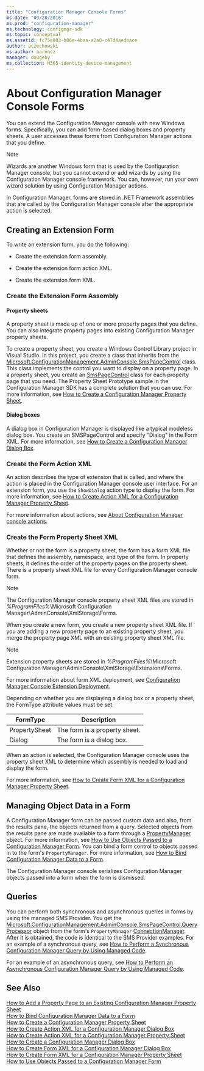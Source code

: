 ```yaml
---
title: "Configuration Manager Console Forms"
ms.date: "09/20/2016"
ms.prod: "configuration-manager"
ms.technology: configmgr-sdk
ms.topic: conceptual
ms.assetid: fc75e803-b86e-4baa-a2a0-c47d4aedbace
author: aczechowski
ms.author: aaroncz
manager: dougeby
ms.collection: M365-identity-device-management
---
```

# About Configuration Manager Console Forms
You can extend the Configuration Manager console with new Windows forms. Specifically, you can add form-based dialog boxes and property sheets. A user accesses these forms from Configuration Manager actions that you define.  

> [!NOTE]
>  Wizards are another Windows form that is used by the Configuration Manager console, but you cannot extend or add wizards by using the Configuration Manager console framework. You can, however, run your own wizard solution by using Configuration Manager actions.  

 In Configuration Manager, forms are stored in .NET Framework assemblies that are called by the Configuration Manager console after the appropriate action is selected.  

## Creating an Extension Form  
 To write an extension form, you do the following:  

-   Create the extension form assembly.  

-   Create the extension form action XML.  

-   Create the extension form XML.  

### Create the Extension Form Assembly  

#### Property sheets  
 A property sheet is made up of one or more property pages that you define. You can also integrate property pages into existing Configuration Manager property sheets.  

 To create a property sheet, you create a Windows Control Library project in Visual Studio. In this project, you create a class that inherits from the [Microsoft.ConfigurationManagement.AdminConsole.SmsPageControl](https://msdn.microsoft.com/library/microsoft.configurationmanagement.adminconsole.smspagecontrol.aspx) class. This class implements the control you want to display on a property page. In a property sheet, you create an [SmsPageControl](https://msdn.microsoft.com/library/microsoft.configurationmanagement.adminconsole.smspagecontrol.aspx) class for each property page that you need. The Property Sheet Prototype sample in the Configuration Manager SDK has a complete solution that you can use. For more information, see [How to Create a Configuration Manager Property Sheet](../../../../develop/core/servers/console/how-to-create-a-configuration-manager-property-sheet.md).  

#### Dialog boxes  
 A dialog box in Configuration Manager is displayed like a typical modeless dialog box. You create an SMSPageControl and specify "Dialog" in the Form XML. For more information, see [How to Create a Configuration Manager Dialog Box](../../../../develop/core/servers/console/how-to-create-a-configuration-manager-dialog-box.md).  

### Create the Form Action XML  
 An action describes the type of extension that is called, and where the action is placed in the Configuration Manager console user interface. For an extension form, you use the `ShowDialog` action type to display the form. For more information, see [How to Create Action XML for a Configuration Manager Property Sheet](../../../../develop/core/servers/console/how-to-create-action-xml-for-a-configuration-manager-property-sheet.md).  

 For more information about actions, see [About Configuration Manager console actions](/sccm/develop/core/servers/console/configuration-manager-actions).  

### Create the Form Property Sheet XML  
 Whether or not the form is a property sheet, the form has a form XML file that defines the assembly, namespace, and type of the form. In property sheets, it defines the order of the property pages on the property sheet. There is a property sheet XML file for every Configuration Manager console form.  

> [!NOTE]
>  The Configuration Manager console property sheet XML files are stored in *%ProgramFiles%*\Microsoft Configuration Manager\AdminConsole\XmlStorage\Forms.  

 When you create a new form, you create a new property sheet XML file. If you are adding a new property page to an existing property sheet, you merge the property page XML with an existing property sheet XML file.  

> [!NOTE]
>  Extension property sheets are stored in *%ProgramFiles%*\Microsoft Configuration Manager\AdminConsole\XmlStorage\Extensions\Forms.  

 For more information about form XML deployment, see [Configuration Manager Console Extension Deployment](../../../../develop/core/servers/console/console-extension-deployment.md).  

 Depending on whether you are displaying a dialog box or a property sheet, the FormType attribute values must be set.  

|FormType|Description|  
|--------------|-----------------|  
|PropertySheet|The form is a property sheet.|  
|Dialog|The form is a dialog box.|  

 When an action is selected, the Configuration Manager console uses the property sheet XML to determine which assembly is needed to load and display the form.  

 For more information, see [How to Create Form XML for a Configuration Manager Property Sheet](../../../../develop/core/servers/console/how-to-create-form-xml-for-a-configuration-manager-property-sheet.md).  

## Managing Object Data in a Form  
 A Configuration Manager form can be passed custom data and also, from the results pane, the objects returned from a query. Selected objects from the results pane are made available to a form through a [PropertyManager](https://msdn.microsoft.com/library/microsoft.configurationmanagement.adminconsole.smspagecontrol.propertymanager.aspx) object. For more information, see [How to Use Objects Passed to a Configuration Manager Form](../../../../develop/core/servers/console/how-to-use-objects-passed-to-a-configuration-manager-form.md). You can bind a form control to objects passed in to the form's `PropertyManager`. For more information, see [How to Bind Configuration Manager Data to a Form](../../../../develop/core/servers/console/how-to-bind-configuration-manager-data-to-a-form.md).  

 The Configuration Manager console serializes Configuration Manager objects passed into a form when the form is dismissed.  

## Queries  
 You can perform both synchronous and asynchronous queries in forms by using the managed SMS Provider. You get the [Microsoft.ConfigurationManagement.AdminConsole.SmsPageControl.QueryProcessor](https://msdn.microsoft.com/library/microsoft.configurationmanagement.adminconsole.smspagecontrol.queryprocessor.aspx) object from the form's `PropertyManager` [ConnectionManager](https://msdn.microsoft.com/library/microsoft.configurationmanagement.adminconsole.smspagecontrol.connectionmanager.aspx). After it is obtained, the code is identical to the SMS Provider examples. For an example of a synchronous query, see [How to Perform a Synchronous Configuration Manager Query by Using Managed Code](../../../../develop/core/understand/how-to-perform-a-synchronous-configuration-manager-query-by-using-managed-code.md).  

 For an example of an asynchronous query, see [How to Perform an Asynchronous Configuration Manager Query by Using Managed Code](../../../../develop/core/understand/how-to-perform-an-asynchronous-query-by-using-managed-code.md).  

## See Also  
 [How to Add a Property Page to an Existing Configuration Manager Property Sheet](../../../../develop/core/servers/console/how-to-add-a-property-page-to-an-existing-configuration-manager-property-sheet.md)   
 [How to Bind Configuration Manager Data to a Form](../../../../develop/core/servers/console/how-to-bind-configuration-manager-data-to-a-form.md)   
 [How to Create a Configuration Manager Property Sheet](../../../../develop/core/servers/console/how-to-create-a-configuration-manager-property-sheet.md)   
 [How to Create Action XML for a Configuration Manager Dialog Box](../../../../develop/core/servers/console/how-to-create-action-xml-for-a-configuration-manager-dialog-box.md)   
 [How to Create Action XML for a Configuration Manager Property Sheet](../../../../develop/core/servers/console/how-to-create-action-xml-for-a-configuration-manager-property-sheet.md)   
 [How to Create a Configuration Manager Dialog Box](../../../../develop/core/servers/console/how-to-create-a-configuration-manager-dialog-box.md)   
 [How to Create Form XML for a Configuration Manager Dialog Box](../../../../develop/core/servers/console/how-to-create-form-xml-for-a-configuration-manager-dialog-box.md)   
 [How to Create Form XML for a Configuration Manager Property Sheet](../../../../develop/core/servers/console/how-to-create-form-xml-for-a-configuration-manager-property-sheet.md)   
 [How to Use Objects Passed to a Configuration Manager Form](../../../../develop/core/servers/console/how-to-use-objects-passed-to-a-configuration-manager-form.md)
